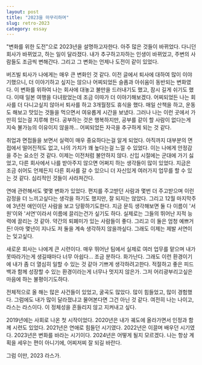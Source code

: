 ```yaml
---
layout: post
title: "2023을 마무리하며"
slug: retro-2023
category: essay
---
```


"변화를 위한 도전"으로 2023년을 설명하고자한다. 아주 많은 것들이 바뀌었다. 다니던 회사가 바뀌었고, 하는 일이 달라졌다. 내가 추구하고자하는 인생이 바뀌었고, 주변의 사람들도 조금씩 변해간다. 그리고 그 변화는 언제나 도전이 같이 있었다.

버즈빌 퇴사가 나에게는 매우 큰 변화인 것 같다. 이전 글에서 퇴사에 대하여 많이 이야기했으니, 더 이야기하고 싶지는 않으나 어찌되었든 슬픔과 아쉬움이 동반되는 변화였다. 이 변화를 위하여 나는 회사에 대놓고 불만을 드러내기도 했고, 잠시 길게 쉬기도 했다. 이때 일본 여행을 다녀왔었는데 조금 이따가 더 이야기해보겠다. 어찌되었든 나는 회사를 더 다니고싶지 않아서 퇴사를 하고 3개월정도 휴식을 했다. 매일 산책을 하고, 운동도 해보고 맛있는 것들을 먹으면서 여유롭게 시간을 보냈다. 그러나 나는 이런 곳에서 가만히 있는걸 지루해 한다. 공부하는 것은 행복하지만, 공부를 같이 할 사람이 없다는게 지숙 불가능의 이유이지 않을까... 어찌되었든 자극을 추구하게 되는 것 같다.

취업과 면접들을 보면서 실력이 매우 중요하다는걸 알게 되었다. 아직까지 대부분의 면접에서 떨어진적도 없고, 나의 가치가 꽤 높다는걸 느낄 수 있었다. 이는 나에게 안정감을 주는 요소인 것 같다. 이제는 이전처럼 불안하지 않다. 신입 시절에는 군대에 가기 싫었고, 다른 회사에서 나를 받아주지 않으면 어쩌지 하는 생각들이 많이 있었다. 지금은 조금 쉬어도 언제든지 다른 회사를 갈 수 있으니 더 자신있게 여러가지 업무를 할 수 있는 것 같다. 심리적인 것들이 사라져간다.

연애 관련해서도 몇몇 변화가 있었다. 편지를 주고받던 사람과 몇번 더 주고받으며 이런 감정을 더 느끼고싶다는 생각을 하기도 했지만, 잘 되지는 않았다. 그리고 12월 마지막주에 3년전 애인이던 사람을 보고 당황하기도한다. 지금 문득 생각해보면 둘 다 이름이 '서원'이와 '서연'이라서 이름에 끌리는건가 싶기도 하다. 실제로는 그들의 뛰어난 지적 능력에 끌리는 것 같아. 약간의 퇴폐미가 있는 사람들이 좋다. 그리고 이 둘은 엄청 예쁘거든! 아마 몇년이 지나도 저 둘을 계속 생각하지 않을까싶다. 그래도 이제는 제발 서연이는 잊고싶다.

새로운 회사는 나에게 큰 시련이다. 매우 뛰어난 팀에서 실제로 여러 업무를 맡으며 내가 못따라가는게 생길때마다 너무 아쉽다... 조금 분하다. 화가난다. 그래도 이런 환경이기에 내가 좀 더 열심히 일할 수 있는 것 같아 기쁘게 생각하려고한다. 적절하고 좋은 피드백과 함께 성장할 수 있는 환경이라는게 너무나 멋지지 않은가. 그저 어리광부리고싶은 마음에 하는 불평이기도하다.

전체적으로 올 해는 많은 사건들이 있었고, 굴곡도 많았다. 많이 힘들었고, 많이 경험했다. 그럼에도 내가 많이 달라졌냐고 물어본다면 그건 아닌 것 같다. 여전히 나는 나이고, 라스는 라스이다. 이 정체성을 흔들리지 않고 지켜내고 싶다.

2019년에는 사회로 나온 첫 시작이었다. 2020년은 내가 궤도에 올라가면서 인정과 함께 시련도 있었다. 2021년은 연애로 힘들던 시기였다. 2022년은 이끌며 배우던 시기였다. 2023년은 변화를 바라는 시기이다. 2024년은 어떻게 될지 모르겠다. 나는 항상 계획을 세우는 편이 아니기에, 어찌저찌 잘 되길 바란다.

그럼 이만, 2023 라스가.
